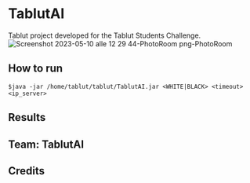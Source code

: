 # TablutAI
Tablut project developed for the Tablut Students Challenge.
![Screenshot 2023-05-10 alle 12 29 44-PhotoRoom png-PhotoRoom](https://github.com/MichelangeloFlorio/TablutAI/assets/109990354/f120a66e-7863-41ee-b9e7-47567ee4f778)

## How to run
```
$java -jar /home/tablut/tablut/TablutAI.jar <WHITE|BLACK> <timeout> <ip_server>
```
## Results

## Team: TablutAI

## Credits


